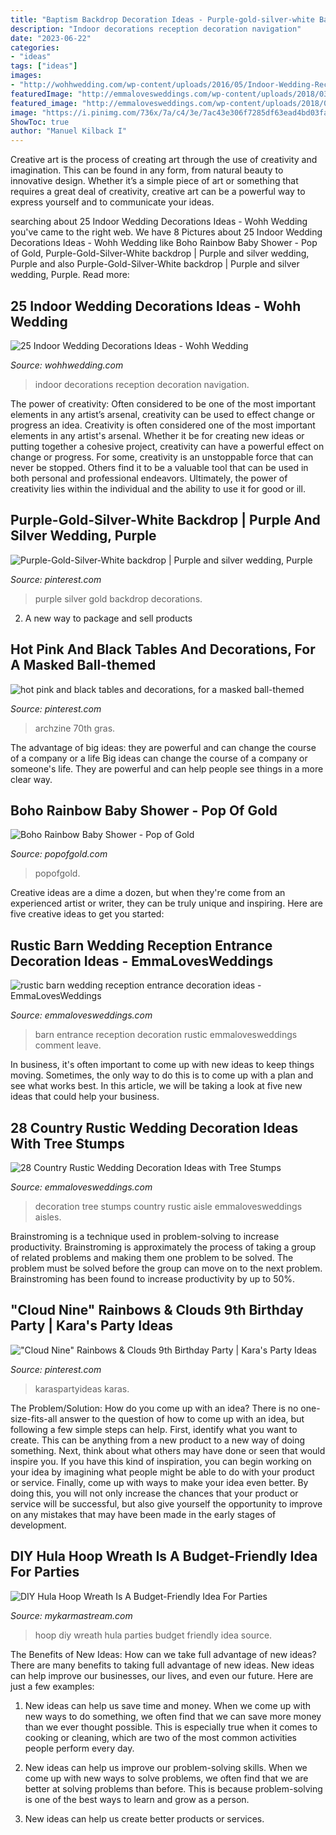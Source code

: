 ```yaml
---
title: "Baptism Backdrop Decoration Ideas - Purple-gold-silver-white Backdrop"
description: "Indoor decorations reception decoration navigation"
date: "2023-06-22"
categories:
- "ideas"
tags: ["ideas"]
images:
- "http://wohhwedding.com/wp-content/uploads/2016/05/Indoor-Wedding-Reception-Decoration-Ideas.jpg"
featuredImage: "http://emmalovesweddings.com/wp-content/uploads/2018/03/country-wedding-aisle-decoration-ideas-with-tree-stumps.jpg"
featured_image: "http://emmalovesweddings.com/wp-content/uploads/2018/03/country-wedding-aisle-decoration-ideas-with-tree-stumps.jpg"
image: "https://i.pinimg.com/736x/7a/c4/3e/7ac43e306f7285df63ead4bd03fad6e3.jpg"
ShowToc: true
author: "Manuel Kilback I"
---
```



Creative art is the process of creating art through the use of creativity and imagination. This can be found in any form, from natural beauty to innovative design. Whether it’s a simple piece of art or something that requires a great deal of creativity, creative art can be a powerful way to express yourself and to communicate your ideas.

	

		
searching about 25 Indoor Wedding Decorations Ideas - Wohh Wedding you've came to the right web. We have 8 Pictures about 25 Indoor Wedding Decorations Ideas - Wohh Wedding like Boho Rainbow Baby Shower - Pop of Gold, Purple-Gold-Silver-White backdrop | Purple and silver wedding, Purple and also Purple-Gold-Silver-White backdrop | Purple and silver wedding, Purple. Read more:
		
    
## 25 Indoor Wedding Decorations Ideas - Wohh Wedding

<img loading=lazy src="http://wohhwedding.com/wp-content/uploads/2016/05/Indoor-Wedding-Reception-Decoration-Ideas.jpg" onerror="this.onerror=null;this.src='https://tse4.mm.bing.net/th?id=OIP.zNKHwqp_Xsqfe07z2mvF6AHaLI&amp;pid=15.1';" alt="25 Indoor Wedding Decorations Ideas - Wohh Wedding">

_Source: wohhwedding.com_

>indoor decorations reception decoration navigation. 

	

The power of creativity: Often considered to be one of the most important elements in any artist’s arsenal, creativity can be used to effect change or progress an idea.
Creativity is often considered one of the most important elements in any artist's arsenal. Whether it be for creating new ideas or putting together a cohesive project, creativity can have a powerful effect on change or progress. For some, creativity is an unstoppable force that can never be stopped. Others find it to be a valuable tool that can be used in both personal and professional endeavors. Ultimately, the power of creativity lies within the individual and the ability to use it for good or ill.

    
## Purple-Gold-Silver-White Backdrop | Purple And Silver Wedding, Purple

<img loading=lazy src="https://i.pinimg.com/736x/03/4a/68/034a68b1bb58c08fbbff686cbfe3555d.jpg" onerror="this.onerror=null;this.src='https://tse3.mm.bing.net/th?id=OIP.GlMXbUz5ZWatbxkauLsLVAHaJ3&amp;pid=15.1';" alt="Purple-Gold-Silver-White backdrop | Purple and silver wedding, Purple">

_Source: pinterest.com_

>purple silver gold backdrop decorations. 

	

2. A new way to package and sell products

    
## Hot Pink And Black Tables And Decorations, For A Masked Ball-themed

<img loading=lazy src="https://i.pinimg.com/736x/f1/24/1c/f1241cec00d9f1bc3710f958d7fc5e2f.jpg" onerror="this.onerror=null;this.src='https://tse2.mm.bing.net/th?id=OIP.wmlQJJEqgipKTUwq8TYa9wHaJ3&amp;pid=15.1';" alt="hot pink and black tables and decorations, for a masked ball-themed">

_Source: pinterest.com_

>archzine 70th gras. 

	

The advantage of big ideas: they are powerful and can change the course of a company or a life
Big ideas can change the course of a company or someone's life. They are powerful and can help people see things in a more clear way.

    
## Boho Rainbow Baby Shower - Pop Of Gold

<img loading=lazy src="https://www.popofgold.com/wp-content/uploads/2021/01/f6458a_7e0c4bc912a0429d84d2f865c7b0e10d-mv2-scaled.jpg" onerror="this.onerror=null;this.src='https://tse3.mm.bing.net/th?id=OIP.iDtzCkjBDijgc7LU39Sf0QHaJ4&amp;pid=15.1';" alt="Boho Rainbow Baby Shower - Pop of Gold">

_Source: popofgold.com_

>popofgold. 

	

Creative ideas are a dime a dozen, but when they're come from an experienced artist or writer, they can be truly unique and inspiring. Here are five creative ideas to get you started: 

    
## Rustic Barn Wedding Reception Entrance Decoration Ideas - EmmaLovesWeddings

<img loading=lazy src="http://emmalovesweddings.com/wp-content/uploads/2018/06/rustic-barn-wedding-reception-entrance-decoration-ideas.jpg" onerror="this.onerror=null;this.src='https://tse4.mm.bing.net/th?id=OIP.qv4-UAsj_TualuVtcbxlPAHaJ4&amp;pid=15.1';" alt="rustic barn wedding reception entrance decoration ideas - EmmaLovesWeddings">

_Source: emmalovesweddings.com_

>barn entrance reception decoration rustic emmalovesweddings comment leave. 

	

In business, it's often important to come up with new ideas to keep things moving. Sometimes, the only way to do this is to come up with a plan and see what works best. In this article, we will be taking a look at five new ideas that could help your business.

    
## 28 Country Rustic Wedding Decoration Ideas With Tree Stumps

<img loading=lazy src="http://emmalovesweddings.com/wp-content/uploads/2018/03/country-wedding-aisle-decoration-ideas-with-tree-stumps.jpg" onerror="this.onerror=null;this.src='https://tse1.mm.bing.net/th?id=OIP.QFQUrasvsjoYrGuWy7wfWgHaJ4&amp;pid=15.1';" alt="28 Country Rustic Wedding Decoration Ideas with Tree Stumps">

_Source: emmalovesweddings.com_

>decoration tree stumps country rustic aisle emmalovesweddings aisles. 

	

Brainstroming is a technique used in problem-solving to increase productivity. Brainstroming is approximately the process of taking a group of related problems and making them one problem to be solved. The problem must be solved before the group can move on to the next problem. Brainstroming has been found to increase productivity by up to 50%.

    
## &quot;Cloud Nine&quot; Rainbows &amp; Clouds 9th Birthday Party | Kara&#039;s Party Ideas

<img loading=lazy src="https://i.pinimg.com/736x/7a/c4/3e/7ac43e306f7285df63ead4bd03fad6e3.jpg" onerror="this.onerror=null;this.src='https://tse3.mm.bing.net/th?id=OIP.tBhjgxUeS-MnpaTFceAmmQHaMT&amp;pid=15.1';" alt="&quot;Cloud Nine&quot; Rainbows &amp; Clouds 9th Birthday Party | Kara&#039;s Party Ideas">

_Source: pinterest.com_

>karaspartyideas karas. 

	

The Problem/Solution: How do you come up with an idea?
There is no one-size-fits-all answer to the question of how to come up with an idea, but following a few simple steps can help. First, identify what you want to create. This can be anything from a new product to a new way of doing something. Next, think about what others may have done or seen that would inspire you. If you have this kind of inspiration, you can begin working on your idea by imagining what people might be able to do with your product or service. Finally, come up with ways to make your idea even better. By doing this, you will not only increase the chances that your product or service will be successful, but also give yourself the opportunity to improve on any mistakes that may have been made in the early stages of development.

    
## DIY Hula Hoop Wreath Is A Budget-Friendly Idea For Parties

<img loading=lazy src="https://mykarmastream.com/wp-content/uploads/2018/01/diy-hoola-hoop-wreath-.jpg" onerror="this.onerror=null;this.src='https://tse1.mm.bing.net/th?id=OIP.ccXLLWj7Nu_vjocJ8iaGvwHaLH&amp;pid=15.1';" alt="DIY Hula Hoop Wreath Is A Budget-Friendly Idea For Parties">

_Source: mykarmastream.com_

>hoop diy wreath hula parties budget friendly idea source. 

	

The Benefits of New Ideas: How can we take full advantage of new ideas?
There are many benefits to taking full advantage of new ideas. New ideas can help improve our businesses, our lives, and even our future. Here are just a few examples:
1. New ideas can help us save time and money. When we come up with new ways to do something, we often find that we can save more money than we ever thought possible. This is especially true when it comes to cooking or cleaning, which are two of the most common activities people perform every day.

2. New ideas can help us improve our problem-solving skills. When we come up with new ways to solve problems, we often find that we are better at solving problems than before. This is because problem-solving is one of the best ways to learn and grow as a person.

3. New ideas can help us create better products or services.

